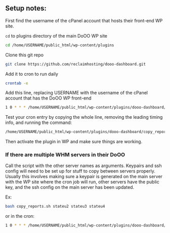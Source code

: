 ## Setup notes:

First find the username of the cPanel account that hosts their front-end WP site.

`cd` to plugins directory of the main DoOO WP site
```bash
cd /home/USERNAME/public_html/wp-content/plugins
```

Clone this git repo
```bash
git clone https://github.com/reclaimhosting/dooo-dashboard.git
```

Add it to cron to run daily
```bash
crontab -e
```

Add this line, replacing USERNAME with the username of the cPanel account that has the DoOO WP front-end
```bash
1 0 * * * /home/USERNAME/public_html/wp-content/plugins/dooo-dashboard/copy_reports.sh > /tmp/copy_reports.cron 2>&1
```

Test your cron entry by copying the whole line, removing the leading timing info, and running the command:
```bash
/home/USERNAME/public_html/wp-content/plugins/dooo-dashboard/copy_reports.sh > /tmp/copy_reports.cron 2>&1
```

Then activate the plugin in WP and make sure things are working.

### If there are multiple WHM servers in their DoOO

Call the script with the other server names as arguments. Keypairs and ssh config will need to be set up for stuff to copy between servers properly. Usually this involves making sure a keypair is generated on the main server with the WP site where the cron job will run, other servers have the public key, and the ssh config on the main server has been updated. 

Ex:
```bash
bash copy_reports.sh stateu2 stateu3 stateu4
```

or in the cron:
```bash
1 0 * * * /home/USERNAME/public_html/wp-content/plugins/dooo-dashboard/copy_reports.sh stateu2 stateu3 stateu4 > /tmp/copy_reports.cron 2>&1
```
